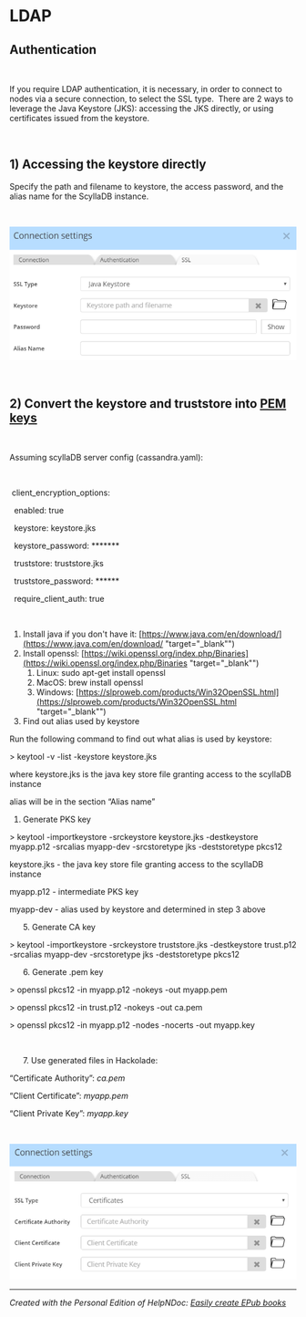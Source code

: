# LDAP

## Authentication ##

&nbsp;

If you require LDAP authentication, it is necessary, in order to connect to nodes via a secure connection, to select the SSL type.&nbsp; There are 2 ways to leverage the Java Keystore (JKS): accessing the JKS directly, or using certificates issued from the keystore.

&nbsp;

## &#49;) Accessing the keystore directly ##

Specify the path and filename to keystore, the access password, and the alias name for the ScyllaDB instance.

&nbsp;

![Image](<lib/Cassandra%20Connection%20Settings%20-%20LDAP%20JKS.png>)

&nbsp;

## &#50;) Convert the keystore and truststore into [PEM keys](<https://en.wikipedia.org/wiki/Privacy-Enhanced\_Mail> "target=\"\_blank\"")

&nbsp;

Assuming scyllaDB server config (cassandra.yaml):

&nbsp;

&nbsp;client\_encryption\_options:

  enabled: true

  keystore: keystore.jks

  keystore\_password: \*\*\*\*\*\*\*

  truststore: truststore.jks

  truststore\_password: \*\*\*\*\*\*

  require\_client\_auth: true

&nbsp;

1. Install java if you don't have it: [https://www.java.com/en/download/](<https://www.java.com/en/download/> "target=\"\_blank\"")
1. Install openssl: [https://wiki.openssl.org/index.php/Binaries](<https://wiki.openssl.org/index.php/Binaries> "target=\"\_blank\"")
   1. Linux: sudo apt-get install openssl
   1. MacOS: brew install openssl
   1. Windows: [https://slproweb.com/products/Win32OpenSSL.html](<https://slproweb.com/products/Win32OpenSSL.html> "target=\"\_blank\"")
1. Find out alias used by keystore

Run the following command to find out what alias is used by keystore:

\> keytool -v -list -keystore keystore.jks

where keystore.jks is the java key store file granting access to the scyllaDB instance

alias will be in the section “Alias name”

1. Generate PKS key

\> keytool -importkeystore -srckeystore keystore.jks -destkeystore myapp.p12 -srcalias myapp-dev -srcstoretype jks -deststoretype pkcs12

keystore.jks - the java key store file granting access to the scyllaDB instance

myapp.p12 - intermediate PKS key

myapp-dev - alias used by keystore and determined in step 3 above

      5. Generate CA key

\> keytool -importkeystore -srckeystore truststore.jks -destkeystore trust.p12 -srcalias myapp-dev -srcstoretype jks -deststoretype pkcs12

      6. Generate .pem key

\> openssl pkcs12 -in myapp.p12 -nokeys -out myapp.pem

\> openssl pkcs12 -in trust.p12 -nokeys -out ca.pem

\> openssl pkcs12 -in myapp.p12 -nodes -nocerts -out myapp.key

&nbsp;

      7. Use generated files in Hackolade:

“Certificate Authority”: *ca.pem*

“Client Certificate”: *myapp.pem*

“Client Private Key”: *myapp.key*

&nbsp;

![Image](<lib/Cassandra%20Connection%20Settings%20-%20LDAP%20Certific.png>)


***
_Created with the Personal Edition of HelpNDoc: [Easily create EPub books](<https://www.helpndoc.com/feature-tour>)_
